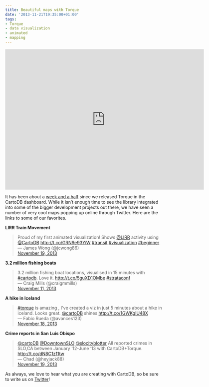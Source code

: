 ```yaml
---
title: Beautiful maps with Torque
date: '2013-11-21T19:35:00+01:00'
tags:
- Torque
- data visualization
- animated
- mapping
---
```


<iframe frameborder="0" height="450" src="http://saleiva2.cartodb.com/viz/c6faf7bc-5004-11e3-9bc3-6805ca057b7f/embed_map?title=true&amp;description=true&amp;search=false&amp;shareable=true&amp;cartodb_logo=true&amp;layer_selector=false&amp;legends=false&amp;scrollwheel=false&amp;sublayer_options=1%7C1&amp;sql=&amp;zoom=4&amp;center_lat=36.069064479478754&amp;center_lon=-98.0419921875" width="637"></iframe>

It has been about a <a href="http://blog.cartodb.com/post/66687861735/torque-is-live-try-it-on-your-cartodb-maps-today">week and a half</a> since we released Torque in the CartoDB dashboard. While it isn’t enough time to see the library integrated into some of the bigger development projects out there, we have seen a number of very cool maps popping up online through Twitter. Here are the links to some of our favorites.

**LIRR Train Movement**

<blockquote class="twitter-tweet">
Proud of my first animated visualization! Shows <a href="https://twitter.com/LIRR">@LIRR</a> activity using <a href="https://twitter.com/cartoDB">@CartoDB</a> <a href="http://t.co/GRN9e93YiW">http://t.co/GRN9e93YiW</a> <a href="https://twitter.com/search?q=%23transit&amp;src=hash">#transit</a> <a href="https://twitter.com/search?q=%23visualization&amp;src=hash">#visualization</a> <a href="https://twitter.com/search?q=%23beginner&amp;src=hash">#beginner</a>

<div>— James Wong (@jcwong86)</div>
<div><a href="https://twitter.com/jcwong86/statuses/402929281380003841">November 19, 2013</a></div>
</blockquote>

<script charset="utf-8" src="//platform.twitter.com/widgets.js" type="text/javascript"></script>

**3.2 million fishing boats**

<blockquote class="twitter-tweet">
3.2 million fishing boat locations, visualised in 15 minutes with <a href="https://twitter.com/search?q=%23cartodb&amp;src=hash">#cartodb</a>. Love it. <a href="http://t.co/5guXD1OMbe">http://t.co/5guXD1OMbe</a> <a href="https://twitter.com/search?q=%23strataconf&amp;src=hash">#strataconf</a>

<div>— Craig Mills (@craigmmills)</div>
<div><a href="https://twitter.com/craigmmills/statuses/399953228101865472">November 11, 2013</a></div>
</blockquote>

<script charset="utf-8" src="//platform.twitter.com/widgets.js" type="text/javascript"></script>

**A hike in Iceland**

<blockquote class="twitter-tweet">
<a href="https://twitter.com/search?q=%23torque&amp;src=hash">#torque</a> is amazing , I've created a viz in just 5 minutes about a hike in iceland. Looks great. <a href="https://twitter.com/cartoDB">@cartoDB</a> shines <a href="http://t.co/1GWKgIU48X">http://t.co/1GWKgIU48X</a>

<div>— Fabio Rueda (@avances123)</div>
<div><a href="https://twitter.com/avances123/statuses/402266905316048896">November 18, 2013</a></div>
</blockquote>

<script charset="utf-8" src="//platform.twitter.com/widgets.js" type="text/javascript"></script>

**Crime reports in San Luis Obispo**

<blockquote class="twitter-tweet">
<a href="https://twitter.com/cartoDB">@cartoDB</a> <a href="https://twitter.com/DowntownSLO">@DowntownSLO</a> <a href="https://twitter.com/slocityblotter">@slocityblotter</a> All reported crimes in SLO,CA between January &#8216;12-June &#8216;13 with CartoDB+Torque. <a href="http://t.co/dN8C1z11tw">http://t.co/dN8C1z11tw</a>

<div>— Chad (@heyjack88)</div>
<div><a href="https://twitter.com/heyjack88/statuses/402849995566497792">November 19, 2013</a></div>
</blockquote>

<script charset="utf-8" src="//platform.twitter.com/widgets.js" type="text/javascript"></script>

As always, we love to hear what you are creating with CartoDB, so be sure to write us on <a href="http://twitter.com/cartodb">Twitter</a>!
